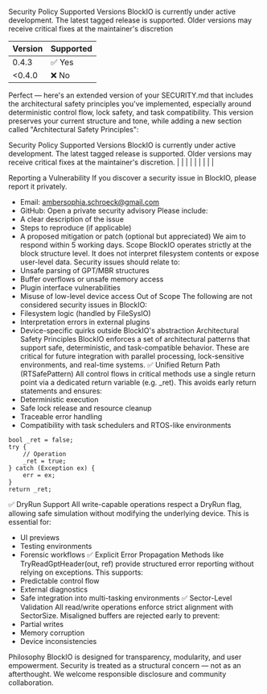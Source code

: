 Security Policy
Supported Versions
BlockIO is currently under active development. The latest tagged release is supported.
Older versions may receive critical fixes at the maintainer's discretion

| Version | Supported |
|---------|-----------|
| 0.4.3   | ✅ Yes     |
| <0.4.0  | ❌ No      |

Perfect — here's an extended version of your SECURITY.md that includes the architectural safety principles you've implemented, especially around deterministic control flow, lock safety, and task compatibility. This version preserves your current structure and tone, while adding a new section called "Architectural Safety Principles":

Security Policy
Supported Versions
BlockIO is currently under active development. The latest tagged release is supported.
Older versions may receive critical fixes at the maintainer's discretion.
|  |  | 
|  |  | 
|  |  | 


Reporting a Vulnerability
If you discover a security issue in BlockIO, please report it privately.
- Email: ambersophia.schroeck@gmail.com
- GitHub: Open a private security advisory
Please include:
- A clear description of the issue
- Steps to reproduce (if applicable)
- A proposed mitigation or patch (optional but appreciated)
We aim to respond within 5 working days.
Scope
BlockIO operates strictly at the block structure level.
It does not interpret filesystem contents or expose user-level data.
Security issues should relate to:
- Unsafe parsing of GPT/MBR structures
- Buffer overflows or unsafe memory access
- Plugin interface vulnerabilities
- Misuse of low-level device access
Out of Scope
The following are not considered security issues in BlockIO:
- Filesystem logic (handled by FileSysIO)
- Interpretation errors in external plugins
- Device-specific quirks outside BlockIO's abstraction
Architectural Safety Principles
BlockIO enforces a set of architectural patterns that support safe, deterministic, and task-compatible behavior. These are critical for future integration with parallel processing, lock-sensitive environments, and real-time systems.
✅ Unified Return Path (RTSafePattern)
All control flows in critical methods use a single return point via a dedicated return variable (e.g. _ret). This avoids early return statements and ensures:
- Deterministic execution
- Safe lock release and resource cleanup
- Traceable error handling
- Compatibility with task schedulers and RTOS-like environments


```
bool _ret = false;
try {
    // Operation
    _ret = true;
} catch (Exception ex) {
    err = ex;
}
return _ret;
```

✅ DryRun Support
All write-capable operations respect a DryRun flag, allowing safe simulation without modifying the underlying device. This is essential for:
- UI previews
- Testing environments
- Forensic workflows
✅ Explicit Error Propagation
Methods like TryReadGptHeader(out, ref) provide structured error reporting without relying on exceptions. This supports:
- Predictable control flow
- External diagnostics
- Safe integration into multi-tasking environments
✅ Sector-Level Validation
All read/write operations enforce strict alignment with SectorSize. Misaligned buffers are rejected early to prevent:
- Partial writes
- Memory corruption
- Device inconsistencies

Philosophy
BlockIO is designed for transparency, modularity, and user empowerment.
Security is treated as a structural concern — not as an afterthought.
We welcome responsible disclosure and community collaboration.
